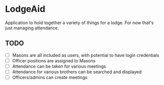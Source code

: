 # LodgeAid

Application to hold together a variety of things for a lodge. For now that's just managing attendance.

## TODO

- [ ] Masons are all included as users, with potential to have login credentials
- [ ] Officer positions are assigned to Masons
- [ ] Attendance can be taken for various meetings
- [ ] Attendance for various brothers can be searched and displayed
- [ ] Officers/admins can create meetings